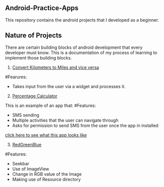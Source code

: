 ## Android-Practice-Apps
This repository contains the android projects that I developed as a beginner.

## Nature of Projects
There are certain building blocks of android development that every developer must know. This is a documentation of my process of learning to implement those building blocks.

1. [Convert Kilometers to Miles and vice versa](ConvertMilesToKm/ConvertMilesToKm)

#Fearures:
- Takes input from the user via a widget and processes it.

2. [Percentage Calculator](percentage_calculator)

This is an example of an app that:
#Features:
- SMS sending
- Multiple activities that the user can navigate through
- Asks for permission to send SMS from the user once the app in installed 

[click here to see what this app looks like](https://drive.google.com/file/d/14QFBd4xuGak2wLnju8AjBDc_54-87wl1/view?usp=sharing)

3. [RedGreenBlue](RedGreenBlue)

#Features:
- Seekbar
- Use of ImageView
- Change in RGB value of the Image
- Making use of Resource directory


